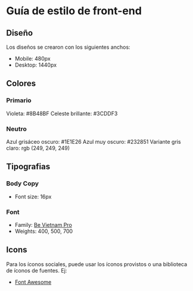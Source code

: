 # Guía de estilo de front-end

## Diseño

Los diseños se crearon con los siguientes anchos:

- Mobile: 480px
- Desktop: 1440px

## Colores

### Primario

Violeta: #8B48BF
Celeste brillante: #3CDDF3

### Neutro

Azul grisáceo oscuro: #1E1E26
Azul muy oscuro: #232851
Variante gris claro: rgb (249, 249, 249)

## Tipografias

### Body Copy

- Font size: 16px

### Font

- Family: [Be Vietnam Pro](https://fonts.google.com/specimen/Be+Vietnam)
- Weights: 400, 500, 700

## Icons

Para los íconos sociales, puede usar los íconos provistos o una biblioteca de íconos de fuentes. Ej:

- [Font Awesome](https://fontawesome.com)
